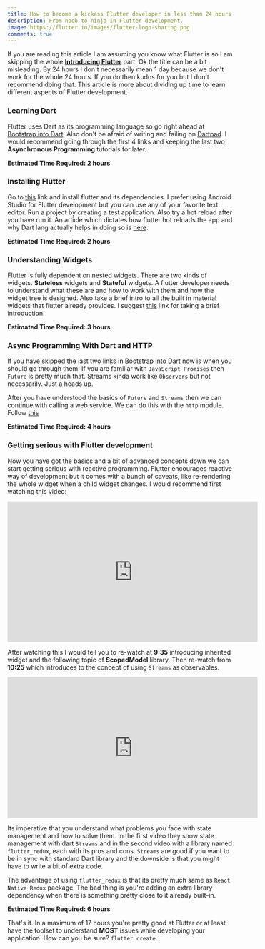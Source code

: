 ```yaml
---
title: How to become a kickass Flutter developer in less than 24 hours.
description: From noob to ninja in Flutter development.
image: https://flutter.io/images/flutter-logo-sharing.png
comments: true
---
```

If you are reading this article I am assuming you know what Flutter is so I am skipping the whole **[Introducing Flutter](https://www.youtube.com/watch?v=fq4N0hgOWzU)** part. Ok the title can be a bit misleading. By 24 hours I don't necessarily mean 1 day because we don't work for the whole 24 hours. If you do then kudos for you but I don't recommend doing that. This article is more about dividing up time to learn different aspects of Flutter development. 

### Learning Dart

Flutter uses Dart as its programming language so go right ahead at [Bootstrap into Dart](https://flutter.io/bootstrap-into-dart/). Also don't be afraid of writing and failing on [Dartpad](https://dartpad.dartlang.org/). I would recommend going through the first 4 links and keeping the last two **Asynchronous Programming** tutorials for later.

**Estimated Time Required: 2 hours**

### Installing Flutter

Go to [this](https://flutter.io/get-started/install/) link and install flutter and its dependencies. I prefer using Android Studio for Flutter development but you can use any of your favorite text editor. Run a project by creating a test application. Also try a hot reload after you have run it. An article which dictates how flutter hot reloads the app and why Dart lang actually helps in doing so is [here](https://hackernoon.com/why-flutter-uses-dart-dd635a054ebf).

**Estimated Time Required: 2 hours**

### Understanding Widgets

Flutter is fully dependent on nested widgets. There are two kinds of widgets. **Stateless**  widgets and **Stateful** widgets. A flutter developer needs to understand what these are and how to work with them and how the widget tree is designed. Also take a brief intro to all the built in material widgets that flutter already provides. I suggest [this](https://flutterbyexample.com/flutter-widgets/) link for taking a brief introduction. 

**Estimated Time Required: 3 hours**

### Async Programming With Dart and HTTP

If you have skipped the last two links in [Bootstrap into Dart](https://flutter.io/bootstrap-into-dart/) now is when you should go through them. If you are familiar with `JavaScript Promises` then `Future` is pretty much that. Streams kinda work like `Observers` but not necessarily. Just a heads up. 

After you have understood the basics of `Future` and `Streams` then we can continue with calling a web service. We can do this with the `http` module. Follow [this](https://flutter.io/cookbook/networking/fetch-data/)

**Estimated Time Required: 4 hours**

### Getting serious with Flutter development

Now you have got the basics and a bit of advanced concepts down we can start getting serious with reactive programming. Flutter encourages reactive way of development but it comes with a bunch of caveats, like re-rendering the whole widget when a child widget changes. I would recommend first watching this video:

<iframe width="560" height="315" src="https://www.youtube.com/embed/RS36gBEp8OI" frameborder="0" allow="autoplay; encrypted-media" allowfullscreen></iframe>

After watching this I would tell you to re-watch at **9:35** introducing inherited widget and the following topic of **ScopedModel** library. Then re-watch from **10:25** which introduces to the concept of using `Streams` as observables. 

<iframe width="560" height="315" src="https://www.youtube.com/embed/zKXz3pUkw9A" frameborder="0" allow="autoplay; encrypted-media" allowfullscreen></iframe>

Its imperative that you understand what problems you face with state management and how to solve them. In the first video they show state management with dart `Streams` and in the second video with a library named `flutter_redux`, each with its pros and cons. `Streams` are good if you want to be in sync with standard Dart library and the downside is that you might have to write a bit of extra code. 

The advantage of using `flutter_redux` is that its pretty much same as `React Native Redux` package. The bad thing is you're adding an extra library dependency when there is something pretty close to it already built-in.  

**Estimated Time Required: 6 hours**

That's it. In a maximum of 17 hours you're pretty good at Flutter or at least have the toolset to understand **MOST** issues while developing your application. How can you be sure? `flutter create`. 